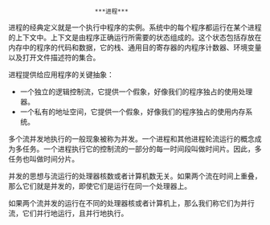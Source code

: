 							***进程***

进程的经典定义就是一个执行中程序的实例。系统中的每个程序都运行在某个进程的上下文中。上下文是由程序正确运行所需要的状态组成的。这个状态包括存放在内存中的程序的代码和数据，它的栈、通用目的寄存器的内程序计数器、环境变量以及打开文件描述符的集合。



进程提供给应用程序的关键抽象：

- 一个独立的逻辑控制流，它提供一个假象，好像我们的程序独占的使用处理器。
- 一个私有的地址空间，它提供一个假象，好像我们的程序独占的使用内存系统。

多个流并发地执行的一般现象被称为并发。一个进程和其他进程轮流运行的概念成为多任务。一个进程执行它的控制流的一部分的每一时间段叫做时间片。因此，多任务也叫做时间分片。



并发的思想与流运行的处理器核数或者计算机数无关。如果两个流在时间上重叠，那么它们就是并发的，即使它们是运行在同一个处理器上。

如果两个流并发的运行在不同的处理器核或者计算机上，那么我们称它们为并行流，它们并行地运行，且并行地执行。

